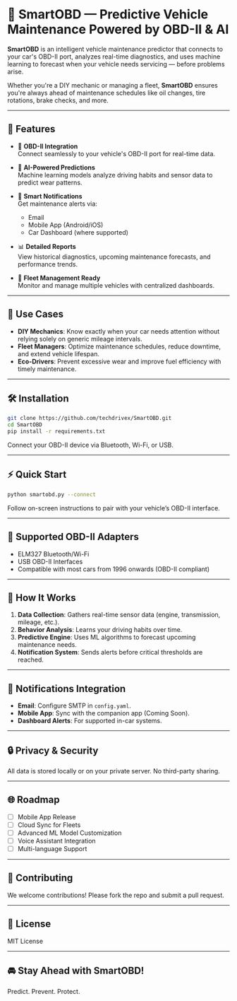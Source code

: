 # 🚗 SmartOBD — Predictive Vehicle Maintenance Powered by OBD-II & AI

**SmartOBD** is an intelligent vehicle maintenance predictor that connects to your car's OBD-II port, analyzes real-time diagnostics, and uses machine learning to forecast when your vehicle needs servicing — before problems arise.

Whether you're a DIY mechanic or managing a fleet, **SmartOBD** ensures you're always ahead of maintenance schedules like oil changes, tire rotations, brake checks, and more.

---

## 🌟 Features
- 🔌 **OBD-II Integration**  
  Connect seamlessly to your vehicle's OBD-II port for real-time data.

- 🤖 **AI-Powered Predictions**  
  Machine learning models analyze driving habits and sensor data to predict wear patterns.

- 🔔 **Smart Notifications**  
  Get maintenance alerts via:
  - Email
  - Mobile App (Android/iOS)
  - Car Dashboard (where supported)

- 📊 **Detailed Reports**  
  View historical diagnostics, upcoming maintenance forecasts, and performance trends.

- 🚗 **Fleet Management Ready**  
  Monitor and manage multiple vehicles with centralized dashboards.

---

## 🚀 Use Cases
- **DIY Mechanics**: Know exactly when your car needs attention without relying solely on generic mileage intervals.
- **Fleet Managers**: Optimize maintenance schedules, reduce downtime, and extend vehicle lifespan.
- **Eco-Drivers**: Prevent excessive wear and improve fuel efficiency with timely maintenance.

---

## 🛠️ Installation

```bash
git clone https://github.com/techdrivex/SmartOBD.git
cd SmartOBD
pip install -r requirements.txt
```

Connect your OBD-II device via Bluetooth, Wi-Fi, or USB.

---

## ⚡ Quick Start

```bash
python smartobd.py --connect
```

Follow on-screen instructions to pair with your vehicle’s OBD-II interface.

---

## 📡 Supported OBD-II Adapters
- ELM327 Bluetooth/Wi-Fi
- USB OBD-II Interfaces
- Compatible with most cars from 1996 onwards (OBD-II compliant)

---

## 🧠 How It Works
1. **Data Collection**: Gathers real-time sensor data (engine, transmission, mileage, etc.).
2. **Behavior Analysis**: Learns your driving habits over time.
3. **Predictive Engine**: Uses ML algorithms to forecast upcoming maintenance needs.
4. **Notification System**: Sends alerts before critical thresholds are reached.

---

## 📱 Notifications Integration
- **Email**: Configure SMTP in `config.yaml`.
- **Mobile App**: Sync with the companion app (Coming Soon).
- **Dashboard Alerts**: For supported in-car systems.

---

## 🔒 Privacy & Security
All data is stored locally or on your private server. No third-party sharing.

---

## 🌐 Roadmap
- [ ] Mobile App Release
- [ ] Cloud Sync for Fleets
- [ ] Advanced ML Model Customization
- [ ] Voice Assistant Integration
- [ ] Multi-language Support

---

## 🤝 Contributing
We welcome contributions! Please fork the repo and submit a pull request.

---

## 📄 License
MIT License

---

## 🚘 Stay Ahead with SmartOBD!
Predict. Prevent. Protect.
